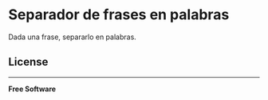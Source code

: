 # Separador de frases en palabras

Dada una frase, separarlo en palabras.

## License

---
**Free Software**